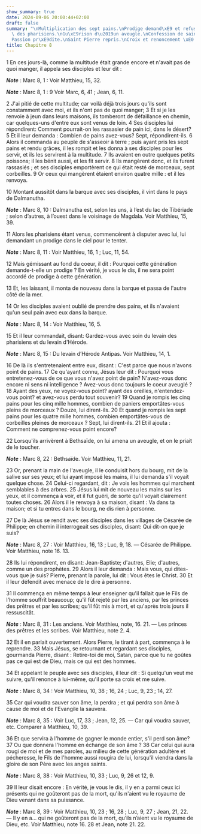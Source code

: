 ```yaml
---
show_summary: true
date: 2024-09-06 20:00:44+02:00
draft: false
summary: "\nMultiplication des sept pains.\nProdige demand\xE9 et refus\xE9.\nLevain\
  \ des pharisiens.\nGu\xE9rison d\u2019un aveugle.\nConfession de saint Pierre.\n\
  Passion pr\xE9dite.\nSaint Pierre repris.\nCroix et renoncement \xE0 soi-m\xEAme.\n"
title: Chapitre 8
---
```





1 En ces jours-là, comme la multitude était grande encore et n'avait pas de quoi manger, il appela ses disciples et leur dit :

***Note*** :  Marc 8, 1 : Voir Matthieu, 15, 32.

***Note*** :  Marc 8, 1 : 9 Voir Marc, 6, 41 ; Jean, 6, 11.

2 J'ai pitié de cette multitude; car voilà déjà trois jours qu'ils sont constamment avec moi, et ils n'ont pas de quoi manger; 3 Et si je les renvoie à jeun dans leurs maisons, ils tomberont de défaillance en chemin, car quelques-uns d'entre eux sont venus de loin. 4 Ses disciples lui répondirent: Comment pourrait-on les rassasier de pain ici, dans le désert? 5 Et il leur demanda : Combien de pains avez-vous? Sept, répondirent-ils. 6 Alors il commanda au peuple de s'asseoir à terre ; puis ayant pris les sept pains et rendu grâces, il les rompit et les donna à ses disciples pour les servir, et ils les servirent à la multitude. 7 Ils avaient en outre quelques petits poissons; il les bénit aussi, et les fit servir. 8 Ils mangèrent donc, et ils furent rassasiés ; et ses disciples emportèrent ce qui était resté de morceaux, sept corbeilles. 9 Or ceux qui mangèrent étaient environ quatre mille : et il les renvoya.


10 Montant aussitôt dans la barque avec ses disciples, il vint dans le pays de Dalmanutha.

***Note*** :  Marc 8, 10 : Dalmanutha est, selon les uns, à l’est du lac de Tibériade ; selon d’autres, à l’ouest dans le voisinage de Magdala. Voir Matthieu, 15, 39.

11 Alors les pharisiens étant venus, commencèrent à disputer avec lui, lui demandant un prodige dans le ciel pour le tenter.

***Note*** :  Marc 8, 11 : Voir Matthieu, 16, 1 ; Luc, 11, 54.

12 Mais gémissant au fond du coeur, il dit : Pourquoi cette génération demande-t-elle un prodige ? En vérité, je vous le dis, il ne sera point accordé de prodige à cette génération.


13 Et, les laissant, il monta de nouveau dans la barque et passa de l'autre côté de la mer.


14 Or les disciples avaient oublié de prendre des pains, et ils n'avaient qu'un seul pain avec eux dans la barque.

***Note*** :  Marc 8, 14 : Voir Matthieu, 16, 5.

15 Et il leur commandait, disant: Gardez-vous avec soin du levain des pharisiens et du levain d'Hérode.

***Note*** :  Marc 8, 15 : Du levain d’Hérode Antipas. Voir Matthieu, 14, 1.

16 De là ils s'entretenaient entre eux, disant : C'est parce que nous n'avons point de pains. 17 Ce qu'ayant connu, Jésus leur dit : Pourquoi vous entretenez-vous de ce que vous n'avez point de pain? N'avez-vous donc encore ni sens ni intelligence ? Avez-vous donc toujours le coeur aveuglé ? 18 Ayant des yeux, ne voyez-vous point? ayant des oreilles, n'entendez-vous point? et avez-vous perdu tout souvenir? 19 Quand je rompis les cinq pains pour les cinq mille hommes, combien de paniers emportâtes-vous pleins de morceaux ? Douze, lui dirent-ils. 20 Et quand je rompis les sept pains pour les quatre mille hommes, combien emportâtes-vous de corbeilles pleines de morceaux ? Sept, lui dirent-ils. 21 Et il ajouta : Comment ne comprenez-vous point encore?


22 Lorsqu'ils arrivèrent à Bethsaïde, on lui amena un aveugle, et on le priait de le toucher.

***Note*** :  Marc 8, 22 : Bethsaïde. Voir Matthieu, 11, 21.

23 Or, prenant la main de l'aveugle, il le conduisit hors du bourg, mit de la salive sur ses yeux; et lui ayant imposé les mains, il lui demanda s'il voyait quelque chose. 24 Celui-ci regardant, dit : Je vois les hommes qui marchent semblables à des arbres. 25 Jésus lui mit de nouveau les mains sur les yeux, et il commença à voir, et il fut guéri, de sorte qu'il voyait clairement toutes choses. 26 Alors il le renvoya à sa maison, disant : Va dans ta maison; et si tu entres dans le bourg, ne dis rien à personne.


27 De là Jésus se rendit avec ses disciples dans les villages de Césarée de Philippe; en chemin il interrogeait ses disciples, disant: Qui dit-on que je suis?

***Note*** :  Marc 8, 27 : Voir Matthieu, 16, 13 ; Luc, 9, 18. ― Césarée de Philippe. Voir Matthieu, note 16. 13.

28 Ils lui répondirent, en disant: Jean-Baptiste; d'autres, Elie; d'autres, comme un des prophètes. 29 Alors il leur demanda : Mais vous, qui dites-vous que je suis? Pierre, prenant la parole, lui dit : Vous êtes le Christ. 30 Et il leur défendit avec menace de le dire à personne.


31 Il commença en même temps à leur enseigner qu'il fallait que le Fils de l'homme souffrît beaucoup; qu'il fût rejeté par les anciens, par les princes des prêtres et par les scribes; qu'il fût mis à mort, et qu'après trois jours il ressuscitât.

***Note*** :  Marc 8, 31 : Les anciens. Voir Matthieu, note, 16. 21. ― Les princes des prêtres et les scribes. Voir Matthieu, note 2. 4.

32 Et il en parlait ouvertement. Alors Pierre, le tirant à part, commença à le reprendre. 33 Mais Jésus, se retournant et regardant ses disciples, gourmanda Pierre, disant : Retire-toi de moi, Satan, parce que tu ne goûtes pas ce qui est de Dieu, mais ce qui est des hommes.


34 Et appelant le peuple avec ses disciples, il leur dit : Si quelqu'un veut me suivre, qu'il renonce à lui-même, qu'il porte sa croix et me suive.

***Note*** :  Marc 8, 34 : Voir Matthieu, 10, 38 ; 16, 24 ; Luc, 9, 23 ; 14, 27.

35 Car qui voudra sauver son âme, la perdra ; et qui perdra son âme à cause de moi et de l'Evangile la sauvera.

***Note*** :  Marc 8, 35 : Voir Luc, 17, 33 ; Jean, 12, 25. ― Car qui voudra sauver, etc. Comparer à Matthieu, 10, 39.

36 Et que servira à l'homme de gagner le monde entier, s'il perd son âme? 37 Ou que donnera l'homme en échange de son âme ? 38 Car celui qui aura rougi de moi et de mes paroles, au milieu de cette génération adultère et pécheresse, le Fils de l'homme aussi rougira de lui, lorsqu'il viendra dans la gloire de son Père avec les anges saints.

***Note*** :  Marc 8, 38 : Voir Matthieu, 10, 33 ; Luc, 9, 26 et 12, 9.

39 Il leur disait encore : En vérité, je vous le dis, il y en a parmi ceux ici présents qui ne goûteront pas de la mort, qu'ils n'aient vu le royaume de Dieu venant dans sa puissance.

***Note*** :  Marc 8, 39 : Voir Matthieu, 10, 23 ; 16, 28 ; Luc, 9, 27 ; Jean, 21, 22. ― Il y en a… qui ne goûteront pas de la mort, qu’ils n’aient vu le royaume de Dieu, etc. Voir Matthieu, note 16. 28 et Jean, note 21. 22.

